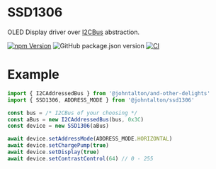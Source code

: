 # SSD1306

OLED Display driver over [I2CBus](https://github.com/johntalton/and-other-delights) abstraction.

[![npm Version](https://img.shields.io/npm/v/@johntalton/ssd1306.svg)](https://www.npmjs.com/package/@johntalton/ssd1306)
![GitHub package.json version](https://img.shields.io/github/package-json/v/johntalton/ssd1306)
[![CI](https://github.com/johntalton/ssd1306/actions/workflows/CI.yml/badge.svg)](https://github.com/johntalton/ssd1306/actions/workflows/CI.yml)


# Example

```javascript
import { I2CAddressedBus } from '@johntalton/and-other-delights'
import { SSD1306, ADDRESS_MODE } from '@johntalton/ssd1306'

const bus = /* I2CBus of your choosing */
const aBus = new I2CAddressedBus(bus, 0x3C)
const device = new SSD1306(aBus)

await device.setAddressMode(ADDRESS_MODE.HORIZONTAL)
await device.setChargePump(true)
await device.setDisplay(true)
await device.setContrastControl(64) // 0 - 255
```

